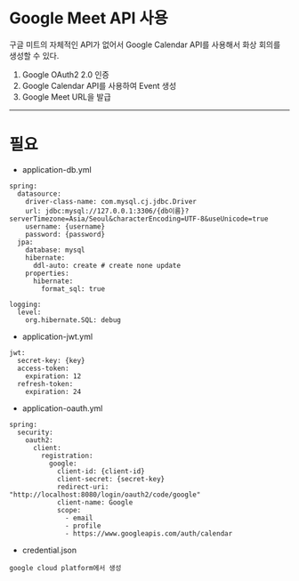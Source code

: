 # Google Meet API 사용

구글 미트의 자체적인 API가 없어서 Google Calendar API를 사용해서 화상 회의를 생성할 수 있다.

1. Google OAuth2 2.0 인증
2. Google Calendar API를 사용하여 Event 생성
3. Google Meet URL을 발급

---
# 필요

- application-db.yml
```
spring:
  datasource:
    driver-class-name: com.mysql.cj.jdbc.Driver
    url: jdbc:mysql://127.0.0.1:3306/{db이름}?serverTimezone=Asia/Seoul&characterEncoding=UTF-8&useUnicode=true
    username: {username}
    password: {password}
  jpa:
    database: mysql
    hibernate:
      ddl-auto: create # create none update
    properties:
      hibernate:
        format_sql: true

logging:
  level:
    org.hibernate.SQL: debug
```

- application-jwt.yml
```
jwt:
  secret-key: {key}
  access-token:
    expiration: 12
  refresh-token:
    expiration: 24
```

- application-oauth.yml
```
spring:
  security:
    oauth2:
      client:
        registration:
          google:
            client-id: {client-id}
            client-secret: {secret-key}
            redirect-uri: "http://localhost:8080/login/oauth2/code/google"
            client-name: Google
            scope:
              - email
              - profile
              - https://www.googleapis.com/auth/calendar
```

- credential.json
```
google cloud platform에서 생성
```
